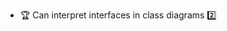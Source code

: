 * <span id="outcome-classDiagrams-interfaces-one">:trophy: Can interpret interfaces in class diagrams :two:</span>

